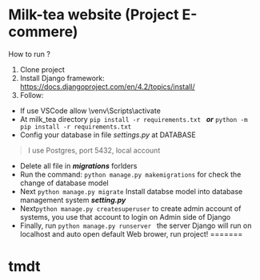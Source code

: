 # Milk-tea website (Project E-commere)

How to run ?

1. Clone project
2. Install Django framework: 
   https://docs.djangoproject.com/en/4.2/topics/install/ 
4. Follow: 
  - If use VSCode allow \venv\Scripts\activate 
  - At milk_tea directory 
  ```pip install -r requirements.txt ```
   ***or*** ```python -m pip install -r requirements.txt```  
  - Config your database in file _settings.py_  at DATABASE
   > I use Postgres, port 5432, local account
  - Delete all file in ***migrations*** forlders
  - Run the command: ```python manage.py makemigrations``` 
for check the change of database model
  - Next ```python manage.py migrate``` 
Install databse model into database management system ***setting.py***
  - Next```python manage.py createsuperuser``` 
to create admin account of systems, you use that account to login on Admin side of Django 
  - Finally, run ```python manage.py runserver ```
the server Django will run on localhost and auto open default Web brower, run project! 
=======
# tmdt
